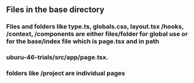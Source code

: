## Files in the base directory

### Files and folders like type.ts, globals.css, layout.tsx /hooks, /context, /components are either files/folder for global use or for the base/index file which is page.tsx and in path
### uburu-46-trials/src/app/page.tsx.

### folders like /project are individual pages
